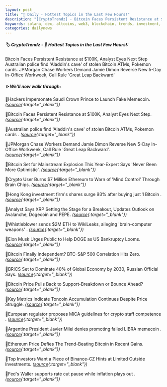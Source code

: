 ```yaml
---
layout: post
title: "🌅 Daily - Hottest Topics in the Last Few Hours!"
description: "[CryptoTrendz] - Bitcoin Faces Persistent Resistance at $100K, Analyst Eyes Next Step Australian police find 'Aladdin's cave' of stolen Bitcoin ATMs, Pokemon cards. JPMorgan Chase Workers Demand Jamie Dimon Reverse New 5-Day In-Office Workweek, Call Rule 'Great Leap Backward'"
keywords: solana, dex, altcoins, web3, blockchain, trends, investment, cryptocurrency, etheruem
categories: dailynews
---
```


##### 🏷️ CryptoTrendz - 📌 *Hottest Topics in the Last Few Hours!:*

Bitcoin Faces Persistent Resistance at $100K, Analyst Eyes Next Step Australian police find 'Aladdin's cave' of stolen Bitcoin ATMs, Pokemon cards. JPMorgan Chase Workers Demand Jamie Dimon Reverse New 5-Day In-Office Workweek, Call Rule 'Great Leap Backward'

##### ✨ *We’ll now walk through:*


🔹Hackers Impersonate Saudi Crown Prince to Launch Fake Memecoin. *([source](https://s.avyag.com/kpzo){:target="_blank"})*

🔹Bitcoin Faces Persistent Resistance at $100K, Analyst Eyes Next Step. *([source](https://s.avyag.com/1m5c){:target="_blank"})*

🔹Australian police find 'Aladdin's cave' of stolen Bitcoin ATMs, Pokemon cards . *([source](https://s.avyag.com/y3d7){:target="_blank"})*

🔹JPMorgan Chase Workers Demand Jamie Dimon Reverse New 5-Day In-Office Workweek, Call Rule 'Great Leap Backward'. *([source](https://s.avyag.com/cxwa){:target="_blank"})*

🔹Bitcoin Set for Mainstream Explosion This Year-Expert Says 'Never Been More Optimistic'. *([source](https://s.avyag.com/hnsn){:target="_blank"})*

🔹Crypto User Burns $7 Million Ethereum to Warn of 'Mind Control' Through Brain Chips. *([source](https://s.avyag.com/534y){:target="_blank"})*

🔹Hong Kong investment firm's shares surge 93% after buying just 1 Bitcoin . *([source](https://s.avyag.com/iqo2){:target="_blank"})*

🔹Analyst Says XRP Setting the Stage for a Breakout, Updates Outlook on Avalanche, Dogecoin and PEPE. *([source](https://s.avyag.com/6ime){:target="_blank"})*

🔹Whistleblower sends $2M ETH to WikiLeaks, alleging 'brain-computer weapons' . *([source](https://s.avyag.com/uify){:target="_blank"})*

🔹Elon Musk Urges Public to Help DOGE as US Bankruptcy Looms. *([source](https://s.avyag.com/v6ly){:target="_blank"})*

🔹Bitcoin Finally Independent? BTC-S&P 500 Correlation Hits Zero. *([source](https://s.avyag.com/6xqd){:target="_blank"})*

🔹BRICS Set to Dominate 40% of Global Economy by 2030, Russian Official Says. *([source](https://s.avyag.com/5jyo){:target="_blank"})*

🔹Bitcoin Price Pulls Back to Support-Breakdown or Bounce Ahead? *([source](https://s.avyag.com/zmg6){:target="_blank"})*

🔹Key Metrics Indicate Toncoin Accumulation Continues Despite Price Struggle. *([source](https://s.avyag.com/muga){:target="_blank"})*

🔹European regulator proposes MiCA guidelines for crypto staff competence . *([source](https://s.avyag.com/t9wr){:target="_blank"})*

🔹Argentine President Javier Milei denies promoting failed LIBRA memecoin . *([source](https://s.avyag.com/i7v3){:target="_blank"})*

🔹Ethereum Price Defies The Trend-Beating Bitcoin in Recent Gains. *([source](https://s.avyag.com/kyag){:target="_blank"})*

🔹Top Investors Want a Piece of Binance-CZ Hints at Limited Outside Investments. *([source](https://s.avyag.com/hgbf){:target="_blank"})*

🔹Fed's Waller supports rate cut pause while inflation plays out . *([source](https://s.avyag.com/uoat){:target="_blank"})*
